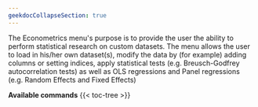 ```yaml
---
geekdocCollapseSection: true
---
```


The Econometrics menu's purpose is to provide the user the ability to perform statistical research on custom datasets. 
The menu allows the user to load in his/her own dataset(s), modify the data by (for example) adding columns or setting 
indices, apply statistical tests (e.g. Breusch-Godfrey autocorrelation tests) as well as OLS regressions and Panel 
regressions (e.g. Random Effects and Fixed Effects)

**Available commands**
{{< toc-tree >}}

